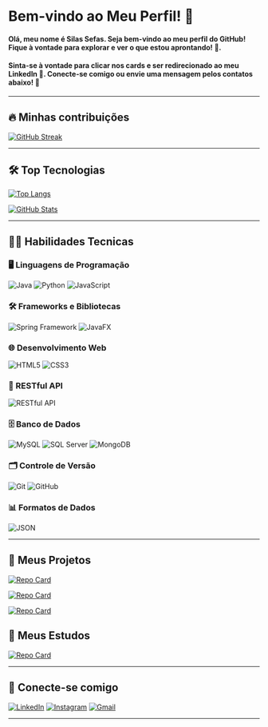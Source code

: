 # Bem-vindo ao Meu Perfil! 👋

#### Olá, meu nome é **Silas Sefas**. Seja bem-vindo ao meu perfil do GitHub! Fique à vontade para explorar e ver o que estou aprontando! 🚀.
#### Sinta-se à vontade para clicar nos cards e ser redirecionado ao meu LinkedIn 💼. Conecte-se comigo ou envie uma mensagem pelos contatos abaixo! 📩

---

## 🔥 Minhas contribuições

[![GitHub Streak](https://streak-stats.demolab.com/?user=silassefas1&card_width=1000&theme=radical&background=000&border=30A3DC&dates=FFF)](https://www.linkedin.com/in/silassefas)

---

## 🛠️ Top Tecnologias
[![Top Langs](https://github-readme-stats-git-masterrstaa-rickstaa.vercel.app/api/top-langs/?username=silassefas1&card_width=500&layout=compact&bg_color=000&border_color=30A3DC&title_color=FE428E&text_color=FFFFFF)](https://www.linkedin.com/in/silassefas)

[![GitHub Stats](https://github-readme-stats.vercel.app/api?username=silassefas1&card_width=500&?theme=radical&bg_color=000&border_color=30A3DC&show_icons=true&icon_color=30A3DC&title_color=FE428E&text_color=FFFFFF)](https://www.linkedin.com/in/silassefas)

---

## 👨‍💻 Habilidades Tecnicas

### 🖥️ Linguagens de Programação
![Java](https://img.shields.io/badge/java-%23b07219.svg?style=for-the-badge&logo=openjdk&logoColor=white) 
![Python](https://img.shields.io/badge/python-3776ab?style=for-the-badge&logo=python&logoColor=white) 
![JavaScript](https://img.shields.io/badge/JavaScript-f7df1e?style=for-the-badge&logo=javascript&logoColor=black) 

### 🛠️ Frameworks e Bibliotecas
![Spring Framework](https://img.shields.io/badge/Spring_Framework-6DB33F?style=for-the-badge&logo=spring&logoColor=white) 
![JavaFX](https://img.shields.io/badge/JavaFX-2E8B57?style=for-the-badge&logo=java&logoColor=white) 

### 🌐 Desenvolvimento Web
![HTML5](https://img.shields.io/badge/HTML5-E34F26?style=for-the-badge&logo=html5&logoColor=white) 
![CSS3](https://img.shields.io/badge/CSS3-1572B6?style=for-the-badge&logo=css3&logoColor=white) 

### 🔗 RESTful API
![RESTful API](https://img.shields.io/badge/RESTful_API-25D366?style=for-the-badge&logo=swagger&logoColor=white) 

### 🗄️ Banco de Dados
![MySQL](https://img.shields.io/badge/MySQL-4479A1?style=for-the-badge&logo=mysql&logoColor=white) 
![SQL Server](https://img.shields.io/badge/SQL%20Server-003B2D?style=for-the-badge&logo=microsoft-sql-server&logoColor=white) 
![MongoDB](https://img.shields.io/badge/MongoDB-47A248?style=for-the-badge&logo=mongodb&logoColor=white) 

### 🗂️ Controle de Versão
![Git](https://img.shields.io/badge/GIT-E44C30?style=for-the-badge&logo=git&logoColor=white) 
![GitHub](https://img.shields.io/badge/GitHub-181717?style=for-the-badge&logo=github&logoColor=white) 

### 📊 Formatos de Dados
![JSON](https://img.shields.io/badge/JSON-000000?style=for-the-badge&logo=json&logoColor=white) 


---

## 📁 Meus Projetos
[![Repo Card](https://github-readme-stats.vercel.app/api/pin/?username=silassefas1&repo=Social-Spring-MongoDB&bg_color=000&border_color=30A3DC&show_icons=true&icon_color=30A3DC&title_color=ED64A6&text_color=FFF&card_width=500)](https://github.com/silassefas1/Social-Spring-MongoDB)

[![Repo Card](https://github-readme-stats.vercel.app/api/pin/?username=silassefas1&repo=Work-Shop-Project&bg_color=000&border_color=30A3DC&show_icons=true&icon_color=30A3DC&title_color=ED64A6&text_color=FFF&card_width=500)](https://github.com/silassefas1/Work-Shop-Project)

[![Repo Card](https://github-readme-stats.vercel.app/api/pin/?username=silassefas1&repo=Chess-System-Java&bg_color=000&border_color=30A3DC&show_icons=true&icon_color=30A3DC&title_color=ED64A6&text_color=FFF&card_width=500)](https://github.com/silassefas1/Chess-System-Java)


## 📘 Meus Estudos
[![Repo Card](https://github-readme-stats.vercel.app/api/pin/?username=silassefas1&repo=Estudos&bg_color=000&border_color=30A3DC&show_icons=true&icon_color=30A3DC&title_color=ED64A6&text_color=FFF&card_width=500)](https://github.com/silassefas1/Estudos)

---

## 🤝 Conecte-se comigo

[![LinkedIn](https://img.shields.io/badge/LinkedIn-0077B5?style=for-the-badge&logo=linkedin&logoColor=white)](https://www.linkedin.com/in/silas-sefas-7a7757308/)
[![Instagram](https://img.shields.io/badge/-Instagram-%23E4405F?style=for-the-badge&logo=instagram&logoColor=white)](https://www.instagram.com/silassefas1)
[![Gmail](https://img.shields.io/badge/Gmail-333333?style=for-the-badge&logo=gmail&logoColor=red)](mailto:silassefas23@gmail.com)

---
